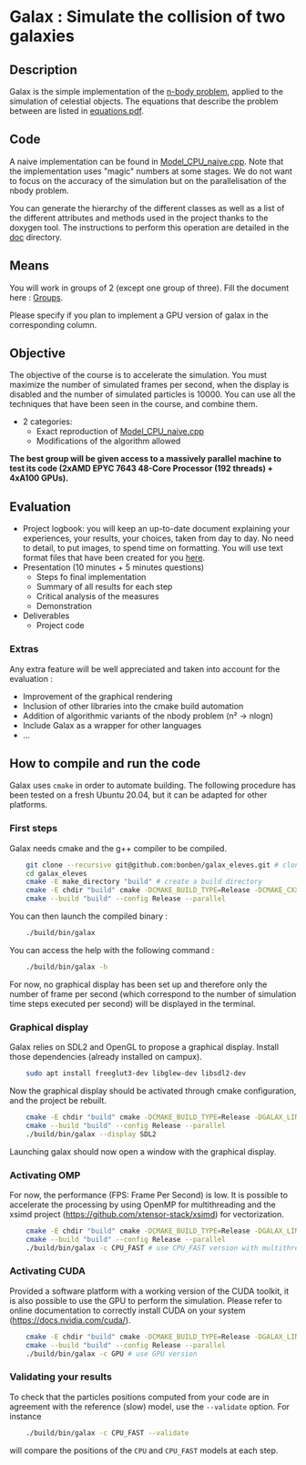 # Galax : Simulate the collision of two galaxies

## Description

Galax is the simple implementation of the [n-body problem](https://en.wikipedia.org/wiki/N-body_problem), applied to the simulation of celestial objects. The equations that describe the problem between are listed in [equations.pdf](equations.pdf).

## Code

A naive implementation can be found in [Model_CPU_naive.cpp](src/Model/Model_CPU/Model_CPU_naive/Model_CPU_naive.cpp). Note that the implementation uses "magic" numbers at some stages. We do not want to focus on the accuracy of the simulation but on the parallelisation of the nbody problem.

You can generate the hierarchy of the different classes as well as a list of the different attributes and methods used in the project thanks to the doxygen tool. The instructions to perform this operation are detailed in the [doc](doc) directory.

## Means

You will work in groups of 2 (except one group of three). Fill the document here : [Groups](https://partage.imt.fr/index.php/s/XreLzmRZNtLyGdW).

Please specify if you plan to implement a GPU version of galax in the corresponding column.

## Objective

The objective of the course is to accelerate the simulation. You must maximize the number of simulated frames per second, when the display is disabled and the number of simulated particles is 10000. You can use all the techniques that have been seen in the course, and combine them.

- 2 categories:
  - Exact reproduction of [Model_CPU_naive.cpp](src/Model/Model_CPU/Model_CPU_naive/Model_CPU_naive.cpp)
  - Modifications of the algorithm allowed

**The best group will be given access to a massively parallel machine to test its code (2xAMD EPYC 7643 48-Core Processor (192 threads) + 4xA100 GPUs).**

## Evaluation

- Project logbook: you will keep an up-to-date document explaining your experiences, your results, your choices, taken from day to day. No need to detail, to put images, to spend time on formatting. You will use text format files that have been created for you [here](https://cloud.imt-atlantique.fr/index.php/s/b5zNRg2dyNgYc3i).
- Presentation (10 minutes + 5 minutes questions)
  - Steps fo final implementation
  - Summary of all results for each step
  - Critical analysis of the measures
  - Demonstration
- Deliverables
  - Project code

### Extras

Any extra feature will be well appreciated and taken into account for the evaluation :

- Improvement of the graphical rendering
- Inclusion of other libraries into the cmake build automation
- Addition of algorithmic variants of the nbody problem (n² -> nlogn)
- Include Galax as a wrapper for other languages
- ...

## How to compile and run the code

Galax uses `cmake` in order to automate building.
The following procedure has been tested on a fresh Ubuntu 20.04, but it can be adapted for other platforms.

### First steps

Galax needs cmake and the g++ compiler to be compiled.

```bash
    git clone --recursive git@github.com:bonben/galax_eleves.git # clone repository and update git submodules
    cd galax_eleves
    cmake -E make_directory "build" # create a build directory
    cmake -E chdir "build" cmake -DCMAKE_BUILD_TYPE=Release -DCMAKE_CXX_FLAGS="-mavx2" .. # configure project with cmake, using Release build and avx2
    cmake --build "build" --config Release --parallel
```

You can then launch the compiled binary :

```bash
    ./build/bin/galax
```

You can access the help with the following command :

```bash
    ./build/bin/galax -h
```

For now, no graphical display has been set up and therefore only the number of frame per second (which correspond to the number of simulation time steps executed per second) will be displayed in the terminal.

### Graphical display

Galax relies on SDL2 and OpenGL to propose a graphical display.
Install those dependencies (already installed on campux).

```bash
    sudo apt install freeglut3-dev libglew-dev libsdl2-dev
```

Now the graphical display should be activated through cmake configuration, and the project be rebuilt.

```bash
    cmake -E chdir "build" cmake -DCMAKE_BUILD_TYPE=Release -DGALAX_LINK_SDL2=ON ..
    cmake --build "build" --config Release --parallel
    ./build/bin/galax --display SDL2
```

Launching galax should now open a window with the graphical display.

### Activating OMP

For now, the performance (FPS: Frame Per Second) is low.
It is possible to accelerate the processing by using OpenMP for multithreading and the xsimd project (https://github.com/xtensor-stack/xsimd) for vectorization.

```bash
    cmake -E chdir "build" cmake -DCMAKE_BUILD_TYPE=Release -DGALAX_LINK_OMP=ON -DCMAKE_CXX_FLAGS="-mavx2" ..
    cmake --build "build" --config Release --parallel
    ./build/bin/galax -c CPU_FAST # use CPU_FAST version with multithreading & vectorization
```

### Activating CUDA

Provided a software platform with a working version of the CUDA toolkit, it is also possible to use the GPU to perform the simulation. Please refer to online documentation to correctly install CUDA on your system (https://docs.nvidia.com/cuda/).

```bash
    cmake -E chdir "build" cmake -DCMAKE_BUILD_TYPE=Release -DGALAX_LINK_CUDA=ON -DCUDA_TOOLKIT_ROOT_DIR="/usr" ..
    cmake --build "build" --config Release --parallel
    ./build/bin/galax -c GPU # use GPU version
```

### Validating your results

To check that the particles positions computed from your code are in agreement with the reference (slow) model, use the `--validate` option. For instance

```bash
    ./build/bin/galax -c CPU_FAST --validate
```

will compare the positions of the `CPU` and `CPU_FAST` models at each step.
